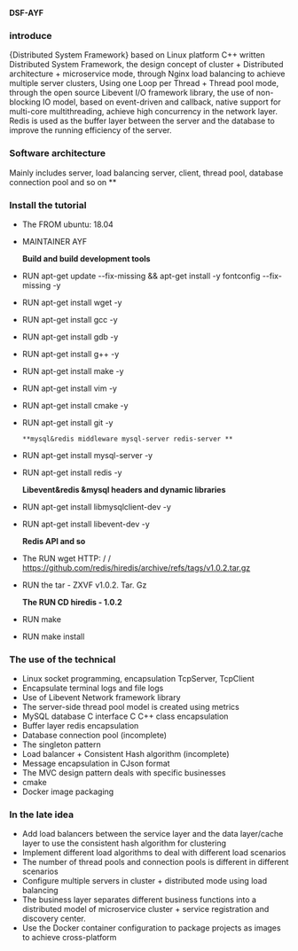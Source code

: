  **DSF-AYF** 
### introduce

{Distributed System Framework} based on Linux platform C++ written Distributed System Framework, the design concept of cluster + Distributed architecture + microservice mode, through Nginx load balancing to achieve multiple server clusters, Using one Loop per Thread + Thread pool mode, through the open source Libevent I/O framework library, the use of non-blocking IO model, based on event-driven and callback, native support for multi-core multithreading, achieve high concurrency in the network layer. Redis is used as the buffer layer between the server and the database to improve the running efficiency of the server.

### Software architecture

Mainly includes server, load balancing server, client, thread pool, database connection pool and so on **

### Install the tutorial

- The FROM ubuntu: 18.04
- MAINTAINER AYF

     **Build and build development tools** 

- RUN apt-get update --fix-missing && apt-get install -y fontconfig --fix-missing -y
- RUN apt-get install wget -y
- RUN apt-get install gcc -y 
- RUN apt-get install gdb -y
- RUN apt-get install g++ -y 
- RUN apt-get install make -y 
- RUN apt-get install vim -y 
- RUN apt-get install cmake -y
- RUN apt-get install git -y

      **mysql&redis middleware mysql-server redis-server ** 

- RUN apt-get install mysql-server -y
- RUN apt-get install redis -y

     **Libevent&redis &mysql headers and dynamic libraries**

- RUN apt-get install libmysqlclient-dev -y
- RUN apt-get install libevent-dev -y

     **Redis API and so** 

- The RUN wget HTTP: / / https://github.com/redis/hiredis/archive/refs/tags/v1.0.2.tar.gz
- RUN the tar - ZXVF v1.0.2. Tar. Gz

     **The RUN CD hiredis - 1.0.2** 

- RUN make
- RUN make install


### The use of the technical


- Linux socket programming, encapsulation TcpServer, TcpClient
- Encapsulate terminal logs and file logs
- Use of Libevent Network framework library
- The server-side thread pool model is created using metrics
- MySQL database C interface C C++ class encapsulation
- Buffer layer redis encapsulation
- Database connection pool (incomplete)
- The singleton pattern
- Load balancer + Consistent Hash algorithm (incomplete)
- Message encapsulation in CJson format
- The MVC design pattern deals with specific businesses
- cmake
- Docker image packaging


### In the late idea


- Add load balancers between the service layer and the data layer/cache layer to use the consistent hash algorithm for clustering
- Implement different load algorithms to deal with different load scenarios
- The number of thread pools and connection pools is different in different scenarios
- Configure multiple servers in cluster + distributed mode using load balancing
- The business layer separates different business functions into a distributed model of microservice cluster + service registration and discovery center.
- Use the Docker container configuration to package projects as images to achieve cross-platform
